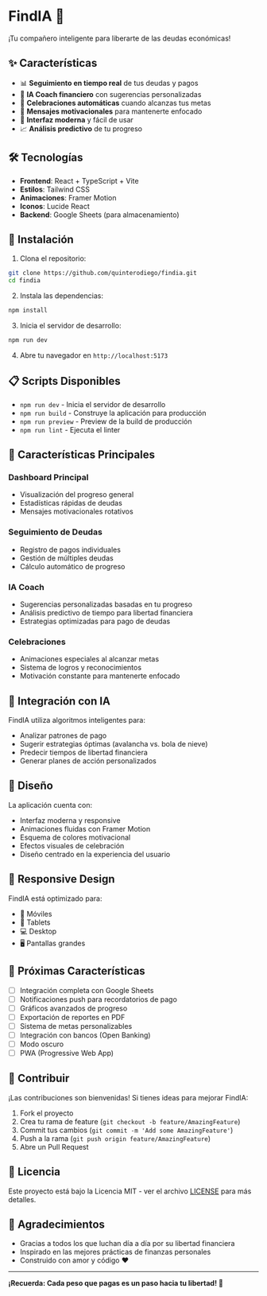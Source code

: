 # FindIA 🚀

¡Tu compañero inteligente para liberarte de las deudas económicas!

## ✨ Características

- 📊 **Seguimiento en tiempo real** de tus deudas y pagos
- 🤖 **IA Coach financiero** con sugerencias personalizadas
- 🎉 **Celebraciones automáticas** cuando alcanzas tus metas
- 💪 **Mensajes motivacionales** para mantenerte enfocado
- 📱 **Interfaz moderna** y fácil de usar
- 📈 **Análisis predictivo** de tu progreso

## 🛠️ Tecnologías

- **Frontend**: React + TypeScript + Vite
- **Estilos**: Tailwind CSS
- **Animaciones**: Framer Motion
- **Iconos**: Lucide React
- **Backend**: Google Sheets (para almacenamiento)

## 🚀 Instalación

1. Clona el repositorio:
```bash
git clone https://github.com/quinterodiego/findia.git
cd findia
```

2. Instala las dependencias:
```bash
npm install
```

3. Inicia el servidor de desarrollo:
```bash
npm run dev
```

4. Abre tu navegador en `http://localhost:5173`

## 📋 Scripts Disponibles

- `npm run dev` - Inicia el servidor de desarrollo
- `npm run build` - Construye la aplicación para producción  
- `npm run preview` - Preview de la build de producción
- `npm run lint` - Ejecuta el linter

## 🎯 Características Principales

### Dashboard Principal
- Visualización del progreso general
- Estadísticas rápidas de deudas
- Mensajes motivacionales rotativos

### Seguimiento de Deudas
- Registro de pagos individuales
- Gestión de múltiples deudas
- Cálculo automático de progreso

### IA Coach
- Sugerencias personalizadas basadas en tu progreso
- Análisis predictivo de tiempo para libertad financiera
- Estrategias optimizadas para pago de deudas

### Celebraciones
- Animaciones especiales al alcanzar metas
- Sistema de logros y reconocimientos
- Motivación constante para mantenerte enfocado

## 🤖 Integración con IA

FindIA utiliza algoritmos inteligentes para:
- Analizar patrones de pago
- Sugerir estrategias óptimas (avalancha vs. bola de nieve)
- Predecir tiempos de libertad financiera
- Generar planes de acción personalizados

## 🎨 Diseño

La aplicación cuenta con:
- Interfaz moderna y responsive
- Animaciones fluidas con Framer Motion
- Esquema de colores motivacional
- Efectos visuales de celebración
- Diseño centrado en la experiencia del usuario

## 📱 Responsive Design

FindIA está optimizado para:
- 📱 Móviles
- 📱 Tablets
- 💻 Desktop
- 🖥️ Pantallas grandes

## 🔮 Próximas Características

- [ ] Integración completa con Google Sheets
- [ ] Notificaciones push para recordatorios de pago
- [ ] Gráficos avanzados de progreso
- [ ] Exportación de reportes en PDF
- [ ] Sistema de metas personalizables
- [ ] Integración con bancos (Open Banking)
- [ ] Modo oscuro
- [ ] PWA (Progressive Web App)

## 🤝 Contribuir

¡Las contribuciones son bienvenidas! Si tienes ideas para mejorar FindIA:

1. Fork el proyecto
2. Crea tu rama de feature (`git checkout -b feature/AmazingFeature`)
3. Commit tus cambios (`git commit -m 'Add some AmazingFeature'`)
4. Push a la rama (`git push origin feature/AmazingFeature`)
5. Abre un Pull Request

## 📄 Licencia

Este proyecto está bajo la Licencia MIT - ver el archivo [LICENSE](LICENSE) para más detalles.

## 💙 Agradecimientos

- Gracias a todos los que luchan día a día por su libertad financiera
- Inspirado en las mejores prácticas de finanzas personales
- Construido con amor y código ❤️

---

**¡Recuerda: Cada peso que pagas es un paso hacia tu libertad! 🚀**